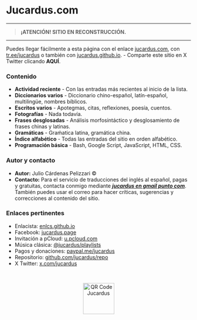 # Jucardus.com

---

> **¡ATENCIÓN! SITIO EN RECONSTRUCCIÓN.**

---

Puedes llegar fácilmente a esta página con el enlace [jucardus.com](https://jucardus.com), con [tr.ee/jucardus](https://tr.ee/jucardus) o también con [jucardus.github.io](https://jucardus.github.io). - Comparte este sitio en X Twitter clicando **AQUÍ**.

### Contenido

* **Actividad reciente** - Con las entradas más recientes al inicio de la lista.
* **Diccionarios varios** - Diccionario chino-español, latín-español, multilingüe, nombres bíblicos.
* **Escritos varios** - Apotegmas, citas, reflexiones, poesía, cuentos.
* **Fotografías** - Nada todavía.
* **Frases desglosadas** - Análisis morfosintáctico y desglosamiento de frases chinas y latinas.
* **Gramáticas** - Graḿatica latina, gramática china.
* **Índice alfabético** - Todas las entradas del sitio en orden alfabético.
* **Programación básica** - Bash, Google Script, JavaScript, HTML, CSS.

### Autor y contacto

* **Autor:** Julio Cárdenas Pelizzari ©
* **Contacto:** Para el servicio de traducciones del inglés al español, pagas y gratuitas, contacta conmigo mediante [_**jucardus en gmail punto com**_](https://jucardus.github.io/#autor-y-contacto). También puedes usar el correo para hacer críticas, sugerencias y correcciones al contenido del sitio.

### Enlaces pertinentes

* Enlacista: [enlcs.github.io](https://enlcs.github.io)
* Facebook: [jucardus.page](https://www.facebook.com/jucardus.page)
* Invitación a pCloud: [u.pcloud.com](https://u.pcloud.com/#page=register&invite=sBID7ZQ96upV)
* Música clásica: [@jucardus/playlists](https://www.youtube.com/@jucardus/playlists)
* Pagos y donaciones: [paypal.me/jucardus](https://paypal.me/jucardus)
* Repositorio: [github.com/jucardus/repo](https://github.com/jucardus/repo)
* X Twitter: [x.com/jucardus](https://x.com/jucardus)

&nbsp;

<p align="center">
  <img
    alt="QR Code Jucardus"
    src="https://i.postimg.cc/25xL80sg/qr-https-jucardus-com.png"
    width="85px"
    />
</p>
